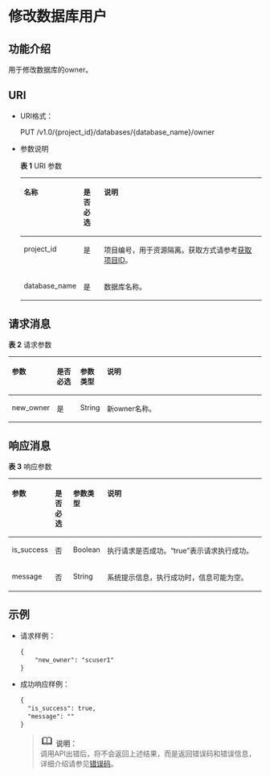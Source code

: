 # 修改数据库用户<a name="dli_02_0164"></a>

## 功能介绍<a name="sea3430ef1bf04eca94081b5ac8eaf9e0"></a>

用于修改数据库的owner。

## URI<a name="s8a8a0607d0f64fef8c4e1772fbd12d47"></a>

-   URI格式：

    PUT /v1.0/\{project\_id\}/databases/\{database\_name\}/owner

-   参数说明

    **表 1**  URI 参数

    <a name="zh-cn_topic_0069077904_table5958585"></a>
    <table><thead align="left"><tr id="zh-cn_topic_0069077904_row4410301"><th class="cellrowborder" valign="top" width="14.000000000000002%" id="mcps1.2.4.1.1"><p id="aaf1abcbc3ede4c7b9be494924a4cae5d"><a name="aaf1abcbc3ede4c7b9be494924a4cae5d"></a><a name="aaf1abcbc3ede4c7b9be494924a4cae5d"></a>名称</p>
    </th>
    <th class="cellrowborder" valign="top" width="9%" id="mcps1.2.4.1.2"><p id="a973b60dcc55b40f0b350c8c7c0a06a35"><a name="a973b60dcc55b40f0b350c8c7c0a06a35"></a><a name="a973b60dcc55b40f0b350c8c7c0a06a35"></a>是否必选</p>
    </th>
    <th class="cellrowborder" valign="top" width="77%" id="mcps1.2.4.1.3"><p id="zh-cn_topic_0069077904_p165489262167"><a name="zh-cn_topic_0069077904_p165489262167"></a><a name="zh-cn_topic_0069077904_p165489262167"></a>说明</p>
    </th>
    </tr>
    </thead>
    <tbody><tr id="row512855414118"><td class="cellrowborder" valign="top" width="14.000000000000002%" headers="mcps1.2.4.1.1 "><p id="zh-cn_topic_0069077803_p43412436"><a name="zh-cn_topic_0069077803_p43412436"></a><a name="zh-cn_topic_0069077803_p43412436"></a>project_id</p>
    </td>
    <td class="cellrowborder" valign="top" width="9%" headers="mcps1.2.4.1.2 "><p id="zh-cn_topic_0069077803_p26746391"><a name="zh-cn_topic_0069077803_p26746391"></a><a name="zh-cn_topic_0069077803_p26746391"></a>是</p>
    </td>
    <td class="cellrowborder" valign="top" width="77%" headers="mcps1.2.4.1.3 "><p id="p1310472724012"><a name="p1310472724012"></a><a name="p1310472724012"></a>项目编号，用于资源隔离。获取方式请参考<a href="获取项目ID.md">获取项目ID</a>。</p>
    </td>
    </tr>
    <tr id="zh-cn_topic_0069077904_row41144912"><td class="cellrowborder" valign="top" width="14.000000000000002%" headers="mcps1.2.4.1.1 "><p id="zh-cn_topic_0069077904_p44403613"><a name="zh-cn_topic_0069077904_p44403613"></a><a name="zh-cn_topic_0069077904_p44403613"></a>database_name</p>
    </td>
    <td class="cellrowborder" valign="top" width="9%" headers="mcps1.2.4.1.2 "><p id="zh-cn_topic_0069077904_p39922890"><a name="zh-cn_topic_0069077904_p39922890"></a><a name="zh-cn_topic_0069077904_p39922890"></a>是</p>
    </td>
    <td class="cellrowborder" valign="top" width="77%" headers="mcps1.2.4.1.3 "><p id="p1742159183711"><a name="p1742159183711"></a><a name="p1742159183711"></a>数据库名称。</p>
    </td>
    </tr>
    </tbody>
    </table>


## 请求消息<a name="section3676952121511"></a>

**表 2**  请求参数

<a name="zh-cn_topic_0069077904_table26855138"></a>
<table><thead align="left"><tr id="zh-cn_topic_0069077904_row58561923"><th class="cellrowborder" valign="top" width="13.118811881188119%" id="mcps1.2.5.1.1"><p id="a93a2e992dc85410cbbe874f8865ad782"><a name="a93a2e992dc85410cbbe874f8865ad782"></a><a name="a93a2e992dc85410cbbe874f8865ad782"></a>参数</p>
</th>
<th class="cellrowborder" valign="top" width="9.653465346534654%" id="mcps1.2.5.1.2"><p id="zh-cn_topic_0069077904_p197866496166"><a name="zh-cn_topic_0069077904_p197866496166"></a><a name="zh-cn_topic_0069077904_p197866496166"></a>是否必选</p>
</th>
<th class="cellrowborder" valign="top" width="9.05940594059406%" id="mcps1.2.5.1.3"><p id="zh-cn_topic_0069077904_p197867498161"><a name="zh-cn_topic_0069077904_p197867498161"></a><a name="zh-cn_topic_0069077904_p197867498161"></a>参数类型</p>
</th>
<th class="cellrowborder" valign="top" width="68.16831683168317%" id="mcps1.2.5.1.4"><p id="zh-cn_topic_0069077904_p97864498169"><a name="zh-cn_topic_0069077904_p97864498169"></a><a name="zh-cn_topic_0069077904_p97864498169"></a>说明</p>
</th>
</tr>
</thead>
<tbody><tr id="zh-cn_topic_0069077904_row32753783"><td class="cellrowborder" valign="top" width="13.118811881188119%" headers="mcps1.2.5.1.1 "><p id="zh-cn_topic_0069077904_p35810771"><a name="zh-cn_topic_0069077904_p35810771"></a><a name="zh-cn_topic_0069077904_p35810771"></a>new_owner</p>
</td>
<td class="cellrowborder" valign="top" width="9.653465346534654%" headers="mcps1.2.5.1.2 "><p id="zh-cn_topic_0069077904_p14991335"><a name="zh-cn_topic_0069077904_p14991335"></a><a name="zh-cn_topic_0069077904_p14991335"></a>是</p>
</td>
<td class="cellrowborder" valign="top" width="9.05940594059406%" headers="mcps1.2.5.1.3 "><p id="zh-cn_topic_0069077904_p6338652"><a name="zh-cn_topic_0069077904_p6338652"></a><a name="zh-cn_topic_0069077904_p6338652"></a>String</p>
</td>
<td class="cellrowborder" valign="top" width="68.16831683168317%" headers="mcps1.2.5.1.4 "><p id="zh-cn_topic_0069077904_p43668826"><a name="zh-cn_topic_0069077904_p43668826"></a><a name="zh-cn_topic_0069077904_p43668826"></a>新owner名称。</p>
</td>
</tr>
</tbody>
</table>

## 响应消息<a name="section149587205166"></a>

**表 3**  响应参数

<a name="zh-cn_topic_0069077904_table31581451"></a>
<table><thead align="left"><tr id="zh-cn_topic_0069077904_row58930111"><th class="cellrowborder" valign="top" width="10.171017101710172%" id="mcps1.2.5.1.1"><p id="zh-cn_topic_0069077904_p166743810178"><a name="zh-cn_topic_0069077904_p166743810178"></a><a name="zh-cn_topic_0069077904_p166743810178"></a>参数</p>
</th>
<th class="cellrowborder" valign="top" width="7.520752075207521%" id="mcps1.2.5.1.2"><p id="p6328181315236"><a name="p6328181315236"></a><a name="p6328181315236"></a>是否必选</p>
</th>
<th class="cellrowborder" valign="top" width="10.171017101710172%" id="mcps1.2.5.1.3"><p id="a58e59e9371174764aa6e22c379bf4e23"><a name="a58e59e9371174764aa6e22c379bf4e23"></a><a name="a58e59e9371174764aa6e22c379bf4e23"></a>参数类型</p>
</th>
<th class="cellrowborder" valign="top" width="72.13721372137213%" id="mcps1.2.5.1.4"><p id="zh-cn_topic_0069077904_p867193813174"><a name="zh-cn_topic_0069077904_p867193813174"></a><a name="zh-cn_topic_0069077904_p867193813174"></a>说明</p>
</th>
</tr>
</thead>
<tbody><tr id="zh-cn_topic_0069077904_row55469345"><td class="cellrowborder" valign="top" width="10.171017101710172%" headers="mcps1.2.5.1.1 "><p id="zh-cn_topic_0069077904_p63831923"><a name="zh-cn_topic_0069077904_p63831923"></a><a name="zh-cn_topic_0069077904_p63831923"></a>is_success</p>
</td>
<td class="cellrowborder" valign="top" width="7.520752075207521%" headers="mcps1.2.5.1.2 "><p id="p1232811312313"><a name="p1232811312313"></a><a name="p1232811312313"></a>否</p>
</td>
<td class="cellrowborder" valign="top" width="10.171017101710172%" headers="mcps1.2.5.1.3 "><p id="zh-cn_topic_0069077904_p41939966"><a name="zh-cn_topic_0069077904_p41939966"></a><a name="zh-cn_topic_0069077904_p41939966"></a>Boolean</p>
</td>
<td class="cellrowborder" valign="top" width="72.13721372137213%" headers="mcps1.2.5.1.4 "><p id="p15380173521417"><a name="p15380173521417"></a><a name="p15380173521417"></a>执行请求是否成功。<span class="parmvalue" id="parmvalue10405423161014"><a name="parmvalue10405423161014"></a><a name="parmvalue10405423161014"></a>“true”</span>表示请求执行成功。</p>
</td>
</tr>
<tr id="zh-cn_topic_0069077904_row39702459"><td class="cellrowborder" valign="top" width="10.171017101710172%" headers="mcps1.2.5.1.1 "><p id="zh-cn_topic_0069077904_p61782645"><a name="zh-cn_topic_0069077904_p61782645"></a><a name="zh-cn_topic_0069077904_p61782645"></a>message</p>
</td>
<td class="cellrowborder" valign="top" width="7.520752075207521%" headers="mcps1.2.5.1.2 "><p id="p1932811319235"><a name="p1932811319235"></a><a name="p1932811319235"></a>否</p>
</td>
<td class="cellrowborder" valign="top" width="10.171017101710172%" headers="mcps1.2.5.1.3 "><p id="zh-cn_topic_0069077904_p18400731"><a name="zh-cn_topic_0069077904_p18400731"></a><a name="zh-cn_topic_0069077904_p18400731"></a>String</p>
</td>
<td class="cellrowborder" valign="top" width="72.13721372137213%" headers="mcps1.2.5.1.4 "><p id="p738093511419"><a name="p738093511419"></a><a name="p738093511419"></a>系统提示信息，执行成功时，信息可能为空。</p>
</td>
</tr>
</tbody>
</table>

## 示例<a name="section8863113771613"></a>

-   请求样例：

    ```
    {
        "new_owner": "scuser1"
    }
    ```

-   成功响应样例：

    ```
    {
      "is_success": true,
      "message": ""
    }
    ```

    >![](public_sys-resources/icon-note.gif) **说明：**   
    >调用API出错后，将不会返回上述结果，而是返回错误码和错误信息，详细介绍请参见[错误码](错误码.md)。  


